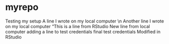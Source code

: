 # myrepo
Testing my setup
A line I wrote on my local computer
\n Another line I wrote on my local computer
“This is a line from RStudio
New line from local computer
adding a line to test credentials
final test credentials
Modified in RStudio

